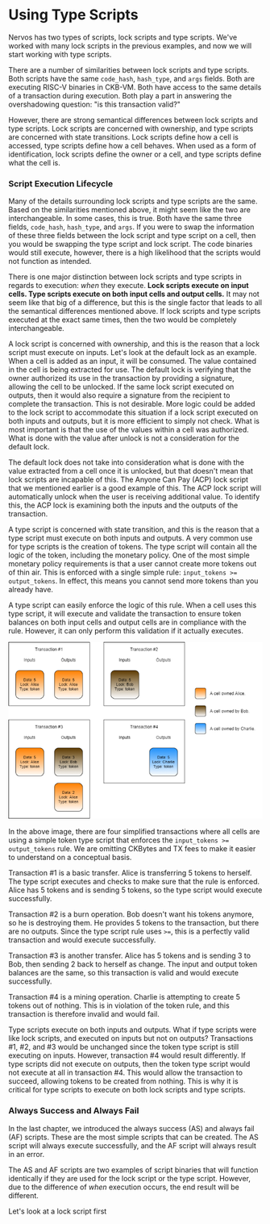 # Using Type Scripts

Nervos has two types of scripts, lock scripts and type scripts. We've worked with many lock scripts in the previous examples, and now we will start working with type scripts.

There are a number of similarities between lock scripts and type scripts. Both scripts have the same `code_hash`, `hash_type`, and `args` fields. Both are executing RISC-V binaries in CKB-VM. Both have access to the same details of a transaction during execution. Both play a part in answering the overshadowing question: "is this transaction valid?"

However, there are strong semantical differences between lock scripts and type scripts. Lock scripts are concerned with ownership, and type scripts are concerned with state transitions. Lock scripts define how a cell is accessed, type scripts define how a cell behaves. When used as a form of identification, lock scripts define the owner or a cell, and type scripts define what the cell is.

### Script Execution Lifecycle

Many of the details surrounding lock scripts and type scripts are the same. Based on the similarities mentioned above, it might seem like the two are interchangeable. In some cases, this is true. Both have the same three fields, `code_hash`, `hash_type`, and `args`. If you were to swap the information of these three fields between the lock script and type script on a cell, then you would be swapping the type script and lock script. The code binaries would still execute, however, there is a high likelihood that the scripts would not function as intended.

There is one major distinction between lock scripts and type scripts in regards to execution: _when_ they execute. **Lock scripts execute on input cells. Type scripts execute on both input cells and output cells.** It may not seem like that big of a difference, but this is the single factor that leads to all the semantical differences mentioned above. If lock scripts and type scripts executed at the exact same times, then the two would be completely interchangeable.

A lock script is concerned with ownership, and this is the reason that a lock script must execute on inputs. Let's look at the default lock as an example. When a cell is added as an input, it will be consumed. The value contained in the cell is being extracted for use. The default lock is verifying that the owner authorized its use in the transaction by providing a signature, allowing the cell to be unlocked. If the same lock script executed on outputs, then it would also require a signature from the recipient to complete the transaction. This is not desirable. More logic could be added to the lock script to accommodate this situation if a lock script executed on both inputs and outputs, but it is more efficient to simply not check. What is most important is that the use of the values within a cell was authorized. What is done with the value after unlock is not a consideration for the default lock.

The default lock does not take into consideration what is done with the value extracted from a cell once it is unlocked, but that doesn't mean that lock scripts are incapable of this. The Anyone Can Pay \(ACP\) lock script that we mentioned earlier is a good example of this. The ACP lock script will automatically unlock when the user is receiving additional value. To identify this, the ACP lock is examining both the inputs and the outputs of the transaction.

A type script is concerned with state transition, and this is the reason that a type script must execute on both inputs and outputs. A very common use for type scripts is the creation of tokens. The type script will contain all the logic of the token, including the monetary policy. One of the most simple monetary policy requirements is that a user cannot create more tokens out of thin air. This is enforced with a single simple rule: `input_tokens >= output_tokens`. In effect, this means you cannot send more tokens than you already have.

A type script can easily enforce the logic of this rule. When a cell uses this type script, it will execute and validate the transaction to ensure token balances on both input cells and output cells are in compliance with the rule. However, it can only perform this validation if it actually executes.

![](../.gitbook/assets/transaction-compare%20%281%29.png)

In the above image, there are four simplified transactions where all cells are using a simple token type script that enforces the `input_tokens >= output_tokens` rule. We are omitting CKBytes and TX fees to make it easier to understand on a conceptual basis.

Transaction \#1 is a basic transfer. Alice is transferring 5 tokens to herself. The type script executes and checks to make sure that the rule is enforced. Alice has 5 tokens and is sending 5 tokens, so the type script would execute successfully.

Transaction \#2 is a burn operation. Bob doesn't want his tokens anymore, so he is destroying them. He provides 5 tokens to the transaction, but there are no outputs. Since the type script rule uses `>=`, this is a perfectly valid transaction and would execute successfully.

Transaction \#3 is another transfer. Alice has 5 tokens and is sending 3 to Bob, then sending 2 back to herself as change. The input and output token balances are the same, so this transaction is valid and would execute successfully.

Transaction \#4 is a mining operation. Charlie is attempting to create 5 tokens out of nothing. This is in violation of the token rule, and this transaction is therefore invalid and would fail.

Type scripts execute on both inputs and outputs. What if type scripts were like lock scripts, and executed on inputs but not on outputs? Transactions \#1, \#2, and \#3 would be unchanged since the token type script is still executing on inputs. However, transaction \#4 would result differently. If type scripts did not execute on outputs, then the token type script would not execute at all in transaction \#4. This would allow the transaction to succeed, allowing tokens to be created from nothing. This is why it is critical for type scripts to execute on both lock scripts and type scripts.

### Always Success and Always Fail

In the last chapter, we introduced the always success \(AS\) and always fail \(AF\) scripts. These are the most simple scripts that can be created. The AS script will always execute successfully, and the AF script will always result in an error.

The AS and AF scripts are two examples of script binaries that will function identically if they are used for the lock script or the type script. However, due to the difference of _when_ execution occurs, the end result will be different.

Let's look at a lock script first

